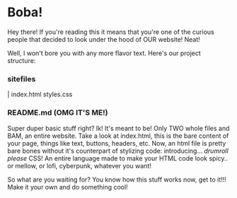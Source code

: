 # Boba!
Hey there! If you're reading this it means that you're one of the curious people that decided to look under the hood of OUR website! Neat!

Well, I won't bore you with any more flavor text. Here's our project structure:

### sitefiles
|
index.html
styles.css

### README.md (OMG IT'S ME!)



Super duper basic stuff right? Ik! It's meant to be! Only TWO whole files and BAM, an entire website. Take a look at index.html, this is the bare content of your page, things like text, buttons, headers, etc.
Now, an html file is pretty bare bones without it's counterpart of stylizing code: introducing... *drumroll please* CSS! An entire language made to make your HTML code look spicy.. or mellow, or lofi, cyberpunk, whatever you want!

So what are you waiting for? You know how this stuff works now, get to it!!! Make it your own and do something cool!
